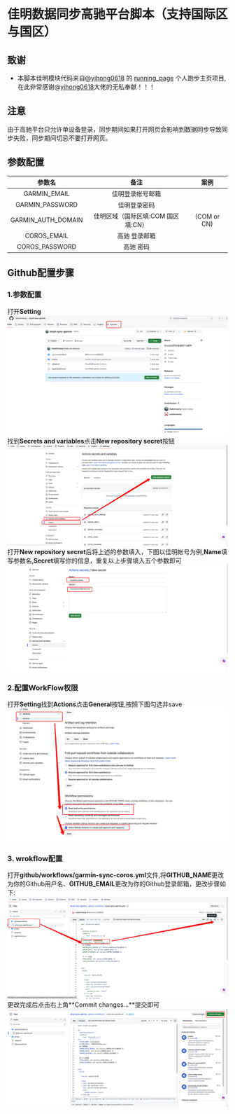 # 佳明数据同步高驰平台脚本（支持国际区与国区）
## 致谢
- 本脚本佳明模块代码来自@[yihong0618](https://github.com/yihong0618) 的 [running_page](https://github.com/yihong0618/running_page) 个人跑步主页项目,在此非常感谢@[yihong0618](https://github.com/yihong0618)大佬的无私奉献！！！

## 注意
由于高驰平台只允许单设备登录，同步期间如果打开网页会影响到数据同步导致同步失败，同步期间切忌不要打开网页。

## 参数配置
|       参数名       |                备注                |    案例     |
| :----------------: | :--------------------------------: | :---------: |
|    GARMIN_EMAIL    |          佳明登录帐号邮箱          |             |
|  GARMIN_PASSWORD   |            佳明登录密码            |             |
| GARMIN_AUTH_DOMAIN | 佳明区域（国际区填:COM 国区填:CN） | (COM or CN) |
|    COROS_EMAIL     |           高驰 登录邮箱           |             |
|   COROS_PASSWORD   |             高驰 密码             |             |

## Github配置步骤
### 1.参数配置
打开**Setting**
![打开Setting](doc/3451692931372_.pic.jpg)
找到**Secrets and variables**点击**New repository secret**按钮
![Secrets and variables](/doc/3461692931472_.pic.jpg)
打开**New repository secret**后将上述的参数填入，下图以佳明帐号为例,**Name**填写参数名,**Secret**填写你的信息，重复以上步骤填入五个参数即可
![填入参数](doc/3471692931624_.pic.jpg)

### 2.配置WorkFlow权限
打开**Setting**找到**Actions**点击**General**按钮,按照下图勾选并save
![配置WorkFlow权限](doc/3481692931856_.pic.jpg)

### 3. wrokflow配置
打开**github/workflows/garmin-sync-coros.yml**文件,将**GITHUB_NAME**更改为你的Github用户名、**GITHUB_EMAIL**更改为你的Github登录邮箱，更改步骤如下:
![更改步骤](doc/3491692932110_.pic.jpg)
更改完成后点击右上角**Commit changes...**提交即可
![Commit](doc/3501692932345_.pic.jpg)
